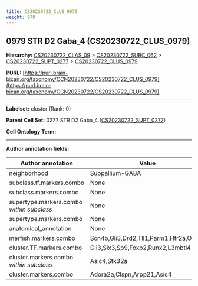 ```yaml
---
title: CS20230722_CLUS_0979
weight: 979
---
```

## 0979 STR D2 Gaba_4 (CS20230722_CLUS_0979)
<b>Hierarchy: </b>
[CS20230722_CLAS_09](../CS20230722_CLAS_09) >
[CS20230722_SUBC_062](../CS20230722_SUBC_062) >
[CS20230722_SUPT_0277](../CS20230722_SUPT_0277) >
[CS20230722_CLUS_0979](../CS20230722_CLUS_0979)

**PURL:** [https://purl.brain-bican.org/taxonomy/CCN20230722/CS20230722_CLUS_0979](https://purl.brain-bican.org/taxonomy/CCN20230722/CS20230722_CLUS_0979)

---


**Labelset:** cluster (Rank: 0)

**Parent Cell Set:** 0277 STR D2 Gaba_4 ([CS20230722_SUPT_0277](../CS20230722_SUPT_0277))



**Cell Ontology Term:** 

[MARKER GENES.]: #


---

[TRANSFERRED ANNOTATIONS.]: #


[AUTHOR ANNOTATION FIELDS.]: #


**Author annotation fields:**

| Author annotation | Value |
|-------------------|-------|
|neighborhood|Subpallium-GABA|
|subclass.tf.markers.combo|None|
|subclass.markers.combo|None|
|supertype.markers.combo _within subclass_|None|
|supertype.markers.combo|None|
|anatomical_annotation|None|
|merfish.markers.combo|Scn4b,Gli3,Drd2,Tll1,Parm1,Htr2a,Oprd1|
|cluster.TF.markers.combo|Gli3,Six3,Sp9,Foxp2,Runx2,L3mbtl4|
|cluster.markers.combo _within subclass_|Asic4,Stk32a|
|cluster.markers.combo|Adora2a,Clspn,Arpp21,Asic4|
